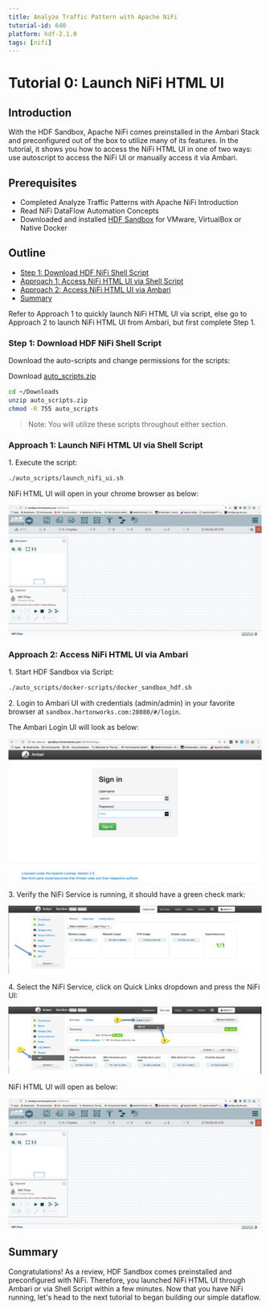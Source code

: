 ```yaml
---
title: Analyze Traffic Pattern with Apache NiFi
tutorial-id: 640
platform: hdf-2.1.0
tags: [nifi]
---
```


# Tutorial 0: Launch NiFi HTML UI

## Introduction

With the HDF Sandbox, Apache NiFi comes preinstalled in the Ambari Stack and preconfigured out of the box to utilize many of its features. In the tutorial, it shows you how to access the NiFi HTML UI in one of two ways: use autoscript to access the NiFi UI or manually access it via Ambari.

## Prerequisites
-   Completed Analyze Traffic Patterns with Apache NiFi Introduction
-   Read NiFi DataFlow Automation Concepts
-   Downloaded and installed [HDF Sandbox](https://hortonworks.com/products/sandbox/) for VMware, VirtualBox or Native Docker

## Outline
-   [Step 1: Download HDF NiFi Shell Script](#download-hdf-nifi-shell-script)
-   [Approach 1: Access NiFi HTML UI via Shell Script](#access-nifi-html-ui-via-shell-script)
-   [Approach 2: Access NiFi HTML UI via Ambari](#access-nifi-html-ui-via-ambari)
-   [Summary](#summary)

Refer to Approach 1 to quickly launch NiFi HTML UI via script,
else go to Approach 2 to launch NiFi HTML UI from Ambari,
but first complete Step 1.

### Step 1: Download HDF NiFi Shell Script

Download the auto-scripts and change permissions for the scripts:

Download [auto_scripts.zip](assets/auto_scripts.zip)

~~~bash
cd ~/Downloads
unzip auto_scripts.zip
chmod -R 755 auto_scripts
~~~

> Note: You will utilize these scripts throughout either section.

### Approach 1: Launch NiFi HTML UI via Shell Script

1\. Execute the script:

~~~bash
./auto_scripts/launch_nifi_ui.sh
~~~

NiFi HTML UI will open in your chrome browser as below:

![open_nifi_html_interface.png](assets/tutorial-0-launch-nifi-html-ui/open_nifi_html_interface.png)

### Approach 2: Access NiFi HTML UI via Ambari

1\. Start HDF Sandbox via Script:

~~~bash
./auto_scripts/docker-scripts/docker_sandbox_hdf.sh
~~~

2\. Login to Ambari UI with credentials (admin/admin) in your favorite browser at `sandbox.hortonworks.com:28080/#/login`.

The Ambari Login UI will look as below:

![login_ambari_ui.png](assets/tutorial-0-launch-nifi-html-ui/login_ambari_ui.png)

3\. Verify the NiFi Service is running, it should have a green check mark:

![verify_nifi_running.png](assets/tutorial-0-launch-nifi-html-ui/verify_nifi_running.png)

4\. Select the NiFi Service, click on Quick Links dropdown and press the NiFi UI:

![open-nifi-ui-via-ambari.png](assets/tutorial-0-launch-nifi-html-ui/open-nifi-ui-via-ambari.png)

NiFi HTML UI will open as below:

![open_nifi_html_interface.png](assets/tutorial-0-launch-nifi-html-ui/open_nifi_html_interface.png)

## Summary

Congratulations! As a review, HDF Sandbox comes preinstalled and preconfigured with NiFi. Therefore, you launched NiFi HTML UI through Ambari or via Shell Script within a few minutes. Now that you have NiFi running, let's head to the next tutorial to began building our simple dataflow.
